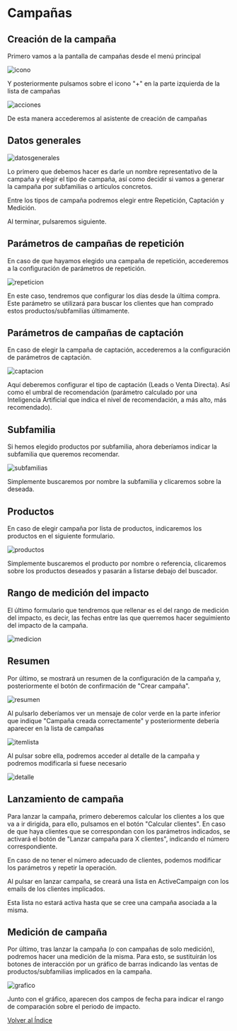 # Campañas

## Creación de la campaña

Primero vamos a la pantalla de campañas desde el menú principal

![icono](./img/icono.png)

Y posteriormente pulsamos sobre el icono "+" en la parte izquierda de la lista de campañas

![acciones](./img/acciones.png)

De esta manera accederemos al asistente de creación de campañas

## Datos generales

![datosgenerales](./img/datosgenerales.png)

Lo primero que debemos hacer es darle un nombre representativo de la campaña y elegir el tipo de campaña, así como decidir si vamos a generar la campaña por subfamilias o artículos concretos.

Entre los tipos de campaña podremos elegir entre Repetición, Captación y Medición.

Al terminar, pulsaremos siguiente.

## Parámetros de campañas de repetición

En caso de que hayamos elegido una campaña de repetición, accederemos a la configuración de parámetros de repetición.

![repeticion](./img/repeticion.png)

En este caso, tendremos que configurar los días desde la última compra. Este parámetro se utilizará para buscar los clientes que han comprado estos productos/subfamilias últimamente.

## Parámetros de campañas de captación

En caso de elegir la campaña de captación, accederemos a la configuración de parámetros de captación.

![captacion](./img/captacion.png)

Aquí deberemos configurar el tipo de captación (Leads o Venta Directa). Así como el umbral de recomendación (parámetro calculado por una Inteligencia Artificial que indica el nivel de recomendación, a más alto, más recomendado).

## Subfamilia

Si hemos elegido productos por subfamilia, ahora deberíamos indicar la subfamilia que queremos recomendar.

![subfamilias](./img/subfamilias.png)

Simplemente buscaremos por nombre la subfamilia y clicaremos sobre la deseada.

## Productos

En caso de elegir campaña por lista de productos, indicaremos los productos en el siguiente formulario.

![productos](./img/productos.png)

Simplemente buscaremos el producto por nombre o referencia, clicaremos sobre los productos deseados y pasarán a listarse debajo del buscador.

## Rango de medición del impacto

El último formulario que tendremos que rellenar es el del rango de medición del impacto, es decir, las fechas entre las que querremos hacer seguimiento del impacto de la campaña.

![medicion](./img/medicion.png)

## Resumen

Por último, se mostrará un resumen de la configuración de la campaña y, posteriormente el botón de confirmación de "Crear campaña".

![resumen](./img/resumen.png)

Al pulsarlo deberíamos ver un mensaje de color verde en la parte inferior que indique "Campaña creada correctamente" y posteriormente debería aparecer en la lista de campañas

![itemlista](./img/itemlista.png)

Al pulsar sobre ella, podremos acceder al detalle de la campaña y podremos modificarla si fuese necesario

![detalle](./img/detalle.png)

## Lanzamiento de campaña

Para lanzar la campaña, primero deberemos calcular los clientes a los que va a ir dirigida, para ello, pulsamos en el botón "Calcular clientes". En caso de que haya clientes que se correspondan con los parámetros indicados, se activará el botón de "Lanzar campaña para X clientes", indicando el número correspondiente.

En caso de no tener el número adecuado de clientes, podemos modificar los parámetros y repetir la operación.

Al pulsar en lanzar campaña, se creará una lista en ActiveCampaign con los emails de los clientes implicados.

Esta lista no estará activa hasta que se cree una campaña asociada a la misma.

## Medición de campaña

Por último, tras lanzar la campaña (o con campañas de solo medición), podremos hacer una medición de la misma. Para esto, se sustituirán los botones de interacción por un gráfico de barras indicando las ventas de productos/subfamilias implicados en la campaña.

![grafico](./img/grafico.png)

Junto con el gráfico, aparecen dos campos de fecha para indicar el rango de comparación sobre el periodo de impacto.

[Volver al Índice](../../index.md)
